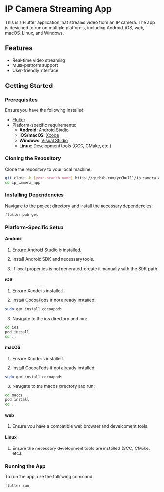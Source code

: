 # IP Camera Streaming App

This is a Flutter application that streams video from an IP camera. The app is designed to run on multiple platforms, including Android, iOS, web, macOS, Linux, and Windows.

## Features

- Real-time video streaming
- Multi-platform support
- User-friendly interface

## Getting Started

### Prerequisites

Ensure you have the following installed:

- [Flutter](https://flutter.dev/docs/get-started/install)
- Platform-specific requirements:
  - **Android**: [Android Studio](https://developer.android.com/studio)
  - **iOS/macOS**: [Xcode](https://developer.apple.com/xcode/)
  - **Windows**: [Visual Studio](https://visualstudio.microsoft.com/)
  - **Linux**: Development tools (GCC, CMake, etc.)

### Cloning the Repository

Clone the repository to your local machine:

```sh
git clone -b [your-branch-name] https://github.com/ycChu711/ip_camera_app.git
cd ip_camera_app
```

### Installing Dependencies

Navigate to the project directory and install the necessary dependencies:
```sh
flutter pub get
```

### Platform-Specific Setup

#### Android
1.	Ensure Android Studio is installed.
	
2.	Install Android SDK and necessary tools.

3.	If local.properties is not generated, create it manually with the SDK path.

#### iOS
1.	Ensure Xcode is installed.

2.	Install CocoaPods if not already installed:
```sh
sudo gem install cocoapods
```
3.	Navigate to the ios directory and run:
```sh
cd ios
pod install
cd ..
```

#### macOS
1.	Ensure Xcode is installed.

2.	Install CocoaPods if not already installed:
```sh
sudo gem install cocoapods
```
3.	Navigate to the macos directory and run:
```sh
cd macos
pod install
cd ..
```

#### web
1.	Ensure you have a compatible web browser and development tools.

#### Linux
1.	Ensure the necessary development tools are installed (GCC, CMake, etc.).

### Running the App
To run the app, use the following command:
```sh
flutter run
```
